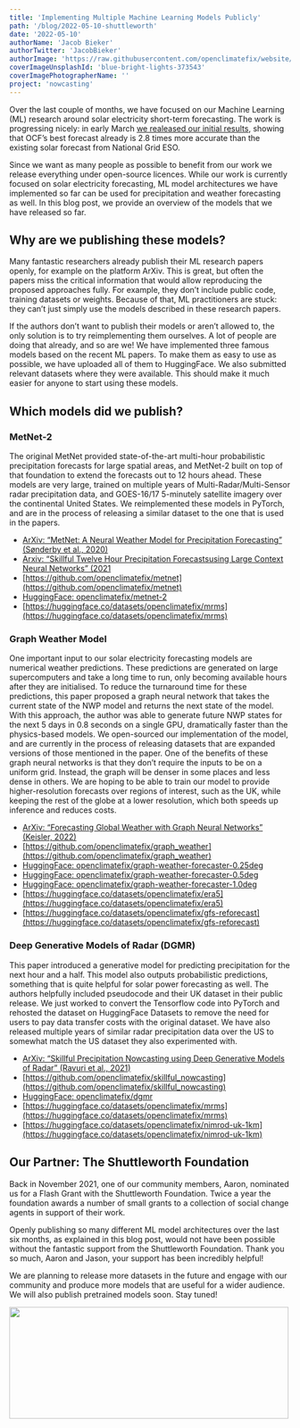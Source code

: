 ```yaml
---
title: 'Implementing Multiple Machine Learning Models Publicly'
path: '/blog/2022-05-10-shuttleworth'
date: '2022-05-10'
authorName: 'Jacob Bieker'
authorTwitter: 'JacobBieker'
authorImage: 'https://raw.githubusercontent.com/openclimatefix/website/master/src/images/people/jacob.jpg'
coverImageUnsplashId: 'blue-bright-lights-373543'
coverImagePhotographerName: ''
project: 'nowcasting'
---
```


Over the last couple of months, we have focused on our Machine Learning (ML) research around solar electricity short-term forecasting. The work is progressing nicely: in early March [we realeased our initial results](https://www.openclimatefix.org/blog/2022-03-02-first-results), showing that OCF’s best forecast already is 2.8 times more accurate than the existing solar forecast from National Grid ESO.

Since we want as many people as possible to benefit from our work we release everything under open-source licences. While our work is currently focused on solar electricity forecasting, ML model architectures we have implemented so far can be used for precipitation and weather forecasting as well. In this blog post, we provide an overview of the models that we have released so far. 


## Why are we publishing these models?

Many fantastic researchers already publish their ML research papers openly, for example on the platform ArXiv. This is great, but often the papers miss the critical information that would allow reproducing the proposed approaches fully. For example, they don’t include public code, training datasets or weights. Because of that, ML practitioners are stuck: they can’t just simply use the models described in these research papers.

If the authors don’t want to publish their models or aren’t allowed to, the only solution is to try reimplementing them ourselves. A lot of people are doing that already, and so are we! We have implemented three famous models based on the recent ML papers. To make them as easy to use as possible, we have uploaded all of them to HuggingFace. We also submitted relevant datasets where they were available. This should make it much easier for anyone to start using these models.

## Which models did we publish?
### MetNet-2

The original MetNet provided state-of-the-art multi-hour probabilistic precipitation forecasts for large spatial areas, and MetNet-2 built on top of that foundation to extend the forecasts out to 12 hours ahead. These models are very large, trained on multiple years of Multi-Radar/Multi-Sensor radar precipitation data, and GOES-16/17 5-minutely satellite imagery over the continental United States. We reimplemented these models in PyTorch, and are in the process of releasing a similar dataset to the one that is used in the papers. 

- [ArXiv: “MetNet: A Neural Weather Model for Precipitation Forecasting” (Sønderby et al., 2020)](https://arxiv.org/abs/2003.12140)
- [Arxiv: “Skillful Twelve Hour Precipitation Forecastsusing Large Context Neural Networks” (2021](https://arxiv.org/abs/2003.12140)
- [https://github.com/openclimatefix/metnet](https://github.com/openclimatefix/metnet)
- [HuggingFace: openclimatefix/metnet-2](https://huggingface.co/openclimatefix/metnet-2)
- [https://huggingface.co/datasets/openclimatefix/mrms](https://huggingface.co/datasets/openclimatefix/mrms)

### Graph Weather Model

One important input to our solar electricity forecasting models are numerical weather predictions. These predictions are generated on large supercomputers and take a long time to run, only becoming available hours after they are initialised. To reduce the turnaround time for these predictions, this paper proposed a graph neural network that takes the current state of the NWP model and returns the next state of the model. With this approach, the author was able to generate future NWP states for the next 5 days in 0.8 seconds on a single GPU, dramatically faster than the physics-based models. We open-sourced our implementation of the model, and are currently in the process of releasing datasets that are expanded versions of those mentioned in the paper. 
One of the benefits of these graph neural networks is that they don’t require the inputs to be on a uniform grid. Instead, the graph will be denser in some places and less dense in others. We are hoping to be able to train our model to provide higher-resolution forecasts over regions of interest, such as the UK, while keeping the rest of the globe at a lower resolution, which both speeds up inference and reduces costs. 

- [ArXiv: “Forecasting Global Weather with Graph Neural Networks” (Keisler, 2022)](https://arxiv.org/abs/2202.07575)
- [https://github.com/openclimatefix/graph_weather](https://github.com/openclimatefix/graph_weather)
- [HuggingFace: openclimatefix/graph-weather-forecaster-0.25deg](https://huggingface.co/openclimatefix/graph-weather-forecaster-0.25deg)
- [HuggingFace: openclimatefix/graph-weather-forecaster-0.5deg](https://huggingface.co/openclimatefix/graph-weather-forecaster-0.5deg)
- [HuggingFace: openclimatefix/graph-weather-forecaster-1.0deg](https://huggingface.co/openclimatefix/graph-weather-forecaster-1.0deg)
- [https://huggingface.co/datasets/openclimatefix/era5](https://huggingface.co/datasets/openclimatefix/era5)
- [https://huggingface.co/datasets/openclimatefix/gfs-reforecast](https://huggingface.co/datasets/openclimatefix/gfs-reforecast)

### Deep Generative Models of Radar (DGMR)
This paper introduced a generative model for predicting precipitation for the next hour and a half. This model also outputs probabilistic predictions, something that is quite helpful for solar power forecasting as well. The authors helpfully included pseudocode and their UK dataset in their public release. We just worked to convert the Tensorflow code into PyTorch and rehosted the dataset on HuggingFace Datasets to remove the need for users to pay data transfer costs with the original dataset. We have also released multiple years of similar radar precipitation data over the US to somewhat match the US dataset they also experimented with.

- [ArXiv: “Skillful Precipitation Nowcasting using Deep Generative Models of Radar” (Ravuri et al., 2021)](https://arxiv.org/abs/2104.00954)
- [https://github.com/openclimatefix/skillful_nowcasting](https://github.com/openclimatefix/skillful_nowcasting)
- [HuggingFace: openclimatefix/dgmr](https://huggingface.co/openclimatefix/dgmr)
- [https://huggingface.co/datasets/openclimatefix/mrms](https://huggingface.co/datasets/openclimatefix/mrms)
- [https://huggingface.co/datasets/openclimatefix/nimrod-uk-1km](https://huggingface.co/datasets/openclimatefix/nimrod-uk-1km)


## Our Partner: The Shuttleworth Foundation
Back in November 2021, one of our community members, Aaron, nominated us for a Flash Grant with the Shuttleworth Foundation. Twice a year the foundation awards a number of small grants to a collection of social change agents in support of their work.

Openly publishing so many different ML model architectures over the last six months, as explained in this blog post, would not have been possible without the fantastic support from the Shuttleworth Foundation. Thank you so much, Aaron and Jason, your support has been incredibly helpful!

We are planning to release more datasets in the future and engage with our community and produce more models that are useful for a wider audience. We will also publish pretrained models soon. Stay tuned!

<img src="https://github.com/openclimatefix/website/blob/main/src/images/logos/shuttleworth.jpg" width="500" height="200" class="centerImage">
